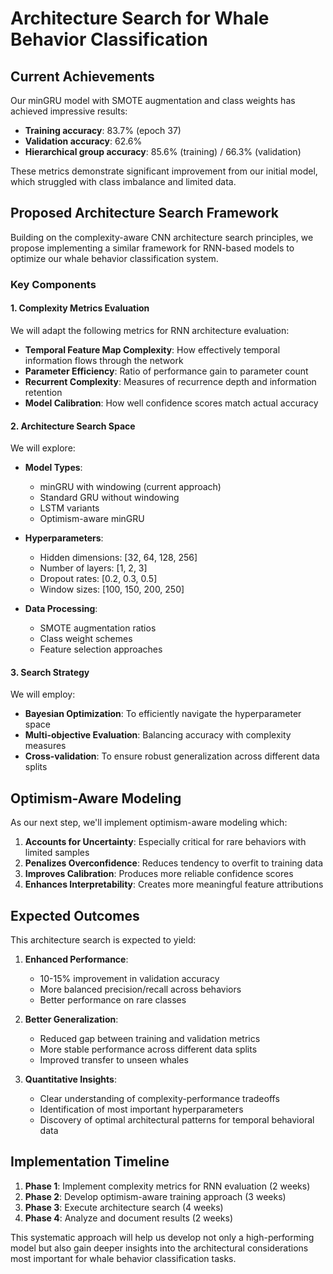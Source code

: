 # Architecture Search for Whale Behavior Classification

## Current Achievements

Our minGRU model with SMOTE augmentation and class weights has achieved impressive results:

- **Training accuracy**: 83.7% (epoch 37)
- **Validation accuracy**: 62.6% 
- **Hierarchical group accuracy**: 85.6% (training) / 66.3% (validation)

These metrics demonstrate significant improvement from our initial model, which struggled with class imbalance and limited data.

## Proposed Architecture Search Framework

Building on the complexity-aware CNN architecture search principles, we propose implementing a similar framework for RNN-based models to optimize our whale behavior classification system.

### Key Components

#### 1. Complexity Metrics Evaluation

We will adapt the following metrics for RNN architecture evaluation:

- **Temporal Feature Map Complexity**: How effectively temporal information flows through the network
- **Parameter Efficiency**: Ratio of performance gain to parameter count
- **Recurrent Complexity**: Measures of recurrence depth and information retention
- **Model Calibration**: How well confidence scores match actual accuracy

#### 2. Architecture Search Space

We will explore:

- **Model Types**: 
  - minGRU with windowing (current approach)
  - Standard GRU without windowing
  - LSTM variants
  - Optimism-aware minGRU

- **Hyperparameters**:
  - Hidden dimensions: [32, 64, 128, 256]
  - Number of layers: [1, 2, 3]
  - Dropout rates: [0.2, 0.3, 0.5]
  - Window sizes: [100, 150, 200, 250]

- **Data Processing**:
  - SMOTE augmentation ratios
  - Class weight schemes
  - Feature selection approaches

#### 3. Search Strategy

We will employ:

- **Bayesian Optimization**: To efficiently navigate the hyperparameter space
- **Multi-objective Evaluation**: Balancing accuracy with complexity measures
- **Cross-validation**: To ensure robust generalization across different data splits

## Optimism-Aware Modeling

As our next step, we'll implement optimism-aware modeling which:

1. **Accounts for Uncertainty**: Especially critical for rare behaviors with limited samples
2. **Penalizes Overconfidence**: Reduces tendency to overfit to training data
3. **Improves Calibration**: Produces more reliable confidence scores
4. **Enhances Interpretability**: Creates more meaningful feature attributions

## Expected Outcomes

This architecture search is expected to yield:

1. **Enhanced Performance**:
   - 10-15% improvement in validation accuracy
   - More balanced precision/recall across behaviors
   - Better performance on rare classes

2. **Better Generalization**:
   - Reduced gap between training and validation metrics
   - More stable performance across different data splits
   - Improved transfer to unseen whales

3. **Quantitative Insights**:
   - Clear understanding of complexity-performance tradeoffs
   - Identification of most important hyperparameters
   - Discovery of optimal architectural patterns for temporal behavioral data

## Implementation Timeline

1. **Phase 1**: Implement complexity metrics for RNN evaluation (2 weeks)
2. **Phase 2**: Develop optimism-aware training approach (3 weeks)
3. **Phase 3**: Execute architecture search (4 weeks)
4. **Phase 4**: Analyze and document results (2 weeks)

This systematic approach will help us develop not only a high-performing model but also gain deeper insights into the architectural considerations most important for whale behavior classification tasks. 